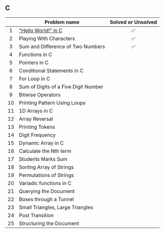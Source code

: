 ## C
||Problem name|Solved or Unsolved|
|:---:|---|:---:|
|1|["Hello World!" in C](/C/Note/Hello%20World%20in%20C.md)|✅|
|2|Playing With Characters|✅|
|3|Sum and Difference of Two Numbers|✅|
|4|Functions in C||
|5|Pointers in C||
|6|Conditional Statements in C||
|7|For Loop in C||
|8|Sum of Digits of a Five Digit Number||
|9|Bitwise Operators||
|10|Printing Pattern Using Loops||
|11|1D Arrays in C||
|12|Array Reversal||
|13|Printing Tokens||
|14|Digit Frequency||
|15|Dynamic Array in C||
|16|Calculate the Nth term||
|17|Students Marks Sum||
|18|Sorting Array of Strings||
|19|Permutations of Strings||
|20|Variadic functions in C||
|21|Querying the Document||
|22|Boxes through a Tunnel||
|23|Small Triangles, Large Triangles||
|24|Post Transition||
|25|Structuring the Document||